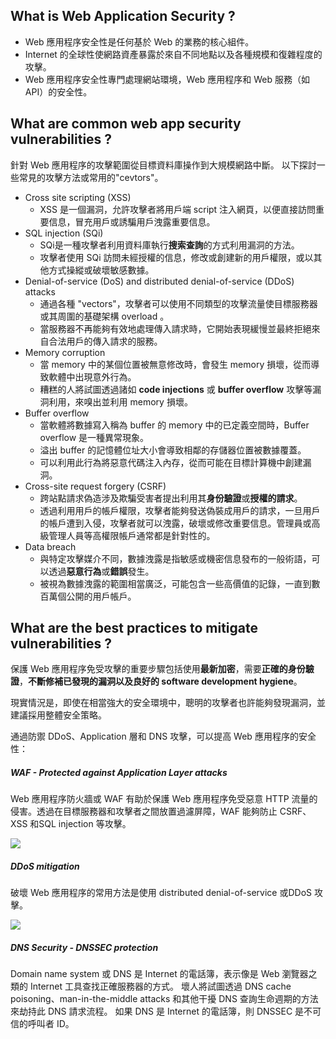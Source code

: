 ## What is Web Application Security ?
- Web 應用程序安全性是任何基於 Web 的業務的核心組件。
- Internet 的全球性使網路資產暴露於來自不同地點以及各種規模和復雜程度的攻擊。
- Web 應用程序安全性專門處理網站環境，Web 應用程序和 Web 服務（如 API）的安全性。

## What are common web app security vulnerabilities ?

針對 Web 應用程序的攻擊範圍從目標資料庫操作到大規模網路中斷。
以下探討一些常見的攻擊方法或常用的"cevtors"。

- Cross site scripting (XSS) 
    - XSS 是一個漏洞，允許攻擊者將用戶端 script 注入網頁，以便直接訪問重要信息，冒充用戶或誘騙用戶洩露重要信息。
- SQL injection (SQi)
    - SQi是一種攻擊者利用資料庫執行**搜索查詢**的方式利用漏洞的方法。
    - 攻擊者使用 SQi 訪問未經授權的信息，修改或創建新的用戶權限，或以其他方式操縱或破壞敏感數據。
- Denial-of-service (DoS) and distributed denial-of-service (DDoS) attacks 
    - 通過各種 "vectors"，攻擊者可以使用不同類型的攻擊流量使目標服務器或其周圍的基礎架構 overload 。
    - 當服務器不再能夠有效地處理傳入請求時，它開始表現緩慢並最終拒絕來自合法用戶的傳入請求的服務。
- Memory corruption
    - 當 memory 中的某個位置被無意修改時，會發生 memory 損壞，從而導致軟體中出現意外行為。
    - 糟糕的人將試圖透過諸如 **code injections** 或 **buffer overflow** 攻擊等漏洞利用，來嗅出並利用 memory 損壞。
- Buffer overflow 
    - 當軟體將數據寫入稱為 buffer 的 memory 中的已定義空間時，Buffer overflow 是一種異常現象。
    - 溢出 buffer 的記憶體位址大小會導致相鄰的存儲器位置被數據覆蓋。
    - 可以利用此行為將惡意代碼注入內存，從而可能在目標計算機中創建漏洞。
- Cross-site request forgery (CSRF)
    - 跨站點請求偽造涉及欺騙受害者提出利用其**身份驗證**或**授權的請求**。
    - 透過利用用戶的帳戶權限，攻擊者能夠發送偽裝成用戶的請求，一旦用戶的帳戶遭到入侵，攻擊者就可以洩露，破壞或修改重要信息。管理員或高級管理人員等高權限帳戶通常都是針對性的。
- Data breach
    - 與特定攻擊媒介不同，數據洩露是指敏感或機密信息發布的一般術語，可以透過**惡意行為**或**錯誤**發生。
    - 被視為數據洩​​露的範圍相當廣泛，可能包含一些高價值的記錄，一直到數百萬個公開的用戶帳戶。

## What are the best practices to mitigate vulnerabilities ?
保護 Web 應用程序免受攻擊的重要步驟包括使用**最新加密**，需要**正確的身份驗證**，**不斷修補已發現的漏洞以及良好的 software development hygiene**。

現實情況是，即使在相當強大的安全環境中，聰明的攻擊者也許能夠發現漏洞，並建議採用整體安全策略。

通過防禦 DDoS、Application 層和 DNS 攻擊，可以提高 Web 應用程序的安全性：

##### WAF - Protected against Application Layer attacks
Web 應用程序防火牆或 WAF 有助於保護 Web 應用程序免受惡意 HTTP 流量的侵害。透過在目標服務器和攻擊者之間放置過濾屏障，WAF 能夠防止 CSRF、XSS 和SQL injection 等攻擊。

![](https://www.cloudflare.com/img/learning/ddos/glossary/waf/waf.png)

##### DDoS mitigation
破壞 Web 應用程序的常用方法是使用 distributed denial-of-service 或DDoS 攻擊。

![](https://www.cloudflare.com/img/learning/ddos/what-is-a-ddos-attack/ntp-amplification-botnet-ddos-attack.png)

##### DNS Security - DNSSEC protection
Domain name system 或 DNS 是 Internet 的電話簿，表示像是 Web 瀏覽器之類的 Internet 工具查找正確服務器的方式。
壞人將試圖透過 DNS cache poisoning、man-in-the-middle attacks 和其他干擾 DNS 查詢生命週期的方法來劫持此 DNS 請求流程。
如果 DNS 是 Internet 的電話簿，則 DNSSEC 是不可信的呼叫者 ID。